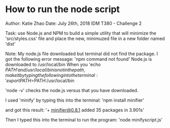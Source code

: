 # How to run the node script

Author: Katie Zhao
Date: July 26th, 2018
IDM T380 - Challenge 2

Task: use Node.js and NPM to build a simple utility that will minimize the 'src/styles.css' file and place the new, minimuzed file in a new folder named 'dist'

Note: My node.js file downloaded but terminal did not find the package. 
I got the following error message: 'npm command not found'
Node.js is downloaded to /usr/local/bin 
When you 'echo $PATH' and /usr/local/bin is not in the path, make it by typing the following into the terminal:
'export PATH=$PATH:/usr/local/bin

'node -v' checks the node.js versus that you have downloaded.

I used 'minify' by typing this into the terminal:
'npm install minifier'

and got this result:
'+ minifier@0.8.1
added 35 packages in 3.901s'

Then I typed this into the terminal to run the program: 'node minifyscript.js'
    

